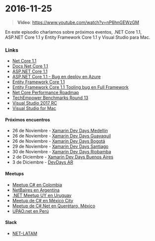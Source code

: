 # 2016-11-25

> **Video**: https://www.youtube.com/watch?v=nP6hnGEWzGM

En este episodio charlamos sobre próximos eventos, .NET Core 1.1, ASP.NET Core 1.1 y Entity Framework Core 1.1 y Visual Studio para Mac.

### Links
- [Net Core 1.1](https://blogs.msdn.microsoft.com/dotnet/2016/11/16/announcing-net-core-1-1/)
- [Docs Net Core 1.1](https://docs.microsoft.com/dotnet)
- [ASP.NET Core 1.1](https://blogs.msdn.microsoft.com/webdev/2016/11/16/announcing-asp-net-core-1-1/)
- [ASP.NET Core 1.1 - Bug en deploy en Azure](https://github.com/projectkudu/kudu/issues/2230)
- [Entity Framework Core 1.1](https://blogs.msdn.microsoft.com/dotnet/2016/11/16/announcing-entity-framework-core-1-1/)
- [Entity Framework Core 1.1 Tooling bug en Full Framework](https://github.com/aspnet/EntityFramework/issues/7076)
- [Net Core Performance Roadmap](https://github.com/dotnet/corefxlab/blob/master/docs/roadmap.md)
- [TechEmpower Benchmarks Round 13](https://www.techempower.com/blog/2016/11/16/framework-benchmarks-round-13/)
- [Visual Studio 2017 RC](https://www.visualstudio.com/vs/visual-studio-2017-rc/)
- [Visual Studio for Mac](https://www.visualstudio.com/vs/visual-studio-mac/)

#### Próximos encuentros

- 26 de Noviembre - [Xamarin Dev Days Medellín](https://ti.to/xamarin/dev-days-medellin)
- 26 de Noviembre - [Xamarin Dev Days Guayaquil](https://ti.to/xamarin/dev-days-guayaquil)
- 26 de Noviembre - [Xamarin Dev Days Bogotá](https://ti.to/xamarin/dev-days-bogota2)
- 29 de Noviembre - [Xamarin Dev Days Santiago](https://ti.to/xamarin/dev-days-santiago)
- 30 de Noviembre - [Xamarin Dev Days Riobamba](https://ti.to/xamarin/dev-days-riobamba)
- 2 de Diciembre - [Xamarin Dev Days Buenos Aires](https://ti.to/xamarin/dev-days-buenos-aires)
- 3 de Diciembre - [DevDays AR](http://devday-ar.com/)


#### Meetups

- [Meetup C# en Colombia](https://www.meetup.com/csharp-community/)
- [NetBaires en Argentina](https://www.meetup.com/Net-Baires/)
- [.NET Meetup UY en Uruguay](https://www.meetup.com/NETMeetupUY/)
- [Meetup de C# en México City](https://www.meetup.com/Meetup-de-csharp-en-Mexico-City/)
- [Meetup de C#.Net en Querétaro, México](https://www.meetup.com/Meetup-de-C-NET-en-Queretaro/)
- [UPAO.net en Perú](https://www.facebook.com/UPAO.net/)

#### Slack

- [NET-LATAM](https://slack.net-latam.com/)
